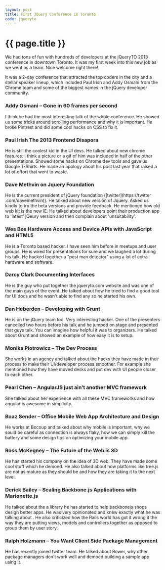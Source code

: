 ```yaml
---
layout: post
title: First JQuery Conference in Toronto
code: jqueryto
---
```


{{ page.title }}
================

We had tons of fun with hundreds of developers at the jQueryTO 2013
conference in downtown Toronto. It was my first week into this new job as we
went as a team. Nice welcome right there!

It was a 2-day conference that attracted the top coders in the city and a
stellar speaker lineup, which included Paul Irish and Addy Osmani from the
Chrome team and some of the biggest names in the jQuery developer community.

### Addy Osmani – Gone in 60 frames per second
I think he had the most interesting talk of the whole conference. He showed
us some tricks around scrolling performance and why it is important. He broke
Pintrest and did some cool hacks on CSS to fix it.

### Paul Irish The 2013 Frontend Disapora
He is still the coolest kid in the UI devs. He talked about new chrome
features.  I think a picture or a gif of him was included in half of the other
presentations. Showed some hacks on Chrome dev tools and gave us Google
T-Shirts. He made an apology about his post last year that raised a lot of
effort that went to waste.

### Dave Methvin on Jquery Foundation
He is the current president of jQuery foundation  ([twitter](https://twitter
.com/davemethvin)). He talked about new version of Jquery.
Asked us kindly to try the beta versions and provide feedback.
He mentioned how old web kit is the new IE. He talked about developers point
their production app to 'latest' jQeury version
and then complain about 'unsuitability'.

### Wes Bos Hardware Access and Device APIs with JavaScript and HTML5
He is a Toronto based hacker. I have seen him before in meetups and user
groups. He is wired for presentations for sure and we laughed a lot during
his talk. He hacked together a "post man detector" using a lot of extra
hardware and software.

### Darcy Clark Documenting Interfaces
He is the guy who put together the jqueryto.com website and was one of the
main guys of the event. He talked about how he tried to find a good tool
for UI docs and he wasn't able to find any so he started his own.

### Dan Heberden – Developing with Grunt
He is on the jQuery team too. Very interesting hacker. One of the presenters
cancelled two hours before his talk and he jumped on stage and presented that
guys talk. You can imagine how helpful it was to organizers. He talked about
Grunt and showed an example of how easy it is to setup.

### Monika Piotrowicz – The Dev Process
She works in an agency and talked about the hacks they have made in their
process to make their UI/developer process smoother. For example she mentioned
how they have moved desks and put dev with UI people closer to each other.

### Pearl Chen – AngularJS just ain’t another MVC framework
She talked about her experience with all these MVC frameworks and how angular
 is awesome in simplicity.

### Boaz Sender – Office Mobile Web App Architecture and Design
He works at Bocoup and talked about why mobile is important,
why we sould be careful as connection is always flaky,
how we can simply kill the battery and some design tips on
 optimizing your mobile app.

### Ross McKegney – The Future of the Web is 3D
He has started his company on the idea of 3D web. They have made some cool
stuff which he demoed. He also talked about how platforms like tree.js are
not as mature as they should be and how they are taking it to the next level.

### Derick Bailey – Scaling Backbone.js Applications with Marionette.js
He talked about the a library he has started to help backbonejs shops design
better apps. He was very opinionated and knew exactly what he was talking about
. He also criticized how the Rails world has got it wrong it the way they are
 putting views, models and controllers together as opposed to group them by
 user story.


### Ralph Holzmann – You Want Client Side Package Management
He has recently joined twitter team. He talked about Bower,
why other package managers don't work well and demoed
building a sample app using it.


